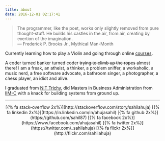 ```yaml
---
title: about
date: 2016-12-01 02:17:41
---
```


> The programmer, like the poet, works only slightly removed from pure thought-stuff. He builds his castles in the air, from air, creating by exertion of the imagination.</br>
> ― Frederick P. Brooks Jr., Mythical Man-Month

Currently learning how to play a Violin and going through online [courses](https://www.class-central.com/u/247939).

A coder turned banker turned coder <del>trying to climb up the ropes</del> almost there! 
I am a freak, an atheist, a thinker, a problem sniffer, a workaholic, a music nerd, a free software advocate, 
a bathroom singer, a photographer, a chess player, an idiot and alive.

I graduated from [NIT Trichy](http://www.nitt.edu/home/students/clubsnassocs/computing/delta/alumni/up208/), 
did Masters in Business Administration from [IIM-C](https://www.iimcal.ac.in/about/campus-life/life-iimc/clubs-and-sigs/isg-internet-solutions-group) 
with a knack for building systems from ground up.

---

<center style="display: flex; justify-content: space-between; ">
[{% fa stack-overflow 2x%}](http://stackoverflow.com/story/sahilahuja) [{% fa linkedin 2x%}](https://in.linkedin.com/in/ahujasahil) [{% fa github 2x%}](https://github.com/sahil87) [{% fa facebook 2x%}](https://www.facebook.com/ahujasahil) [{% fa twitter 2x%}](https://twitter.com/_sahilahuja) [{% fa flickr 2x%}](http://flickr.com/sahilahuja)
</center>


